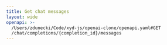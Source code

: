 ```yaml
---
title: Get chat messages
layout: wide
openapi: >-
  /Users/zdunecki/Code/xyd-js/openai-clone/openapi.yaml#GET
  /chat/completions/{completion_id}/messages
---
```


